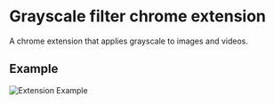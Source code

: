 # Grayscale filter chrome extension

A chrome extension that applies grayscale to images and videos.

## Example

![Extension Example](./assets/gif/example.gif)